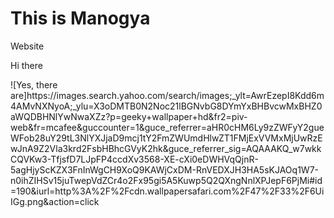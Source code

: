 <h1> This is Manogya </h1>
Website</p>
Hi there</p>
![Yes, there are]https://images.search.yahoo.com/search/images;_ylt=AwrEzepI8Kdd6m4AMvNXNyoA;_ylu=X3oDMTB0N2Noc21lBGNvbG8DYmYxBHBvcwMxBHZ0aWQDBHNlYwNwaXZz?p=geeky+wallpaper+hd&fr2=piv-web&fr=mcafee&guccounter=1&guce_referrer=aHR0cHM6Ly9zZWFyY2gueWFob28uY29tL3NlYXJjaD9mcj1tY2FmZWUmdHlwZT1FMjExVVMxMjUwRzEwJnA9Z2Vla3krd2FsbHBhcGVyK2hk&guce_referrer_sig=AQAAAKQ_w7wkkCQVKw3-TfjsfD7LJpFP4ccdXv3568-XE-cXi0eDWHVqQjnR-5agHjyScKZX3FnInWgCH9XoQ9KAWjCxDM-RnVEDXJH3HA5sKJAOq1W7-n0ihZIHSv15juTwepVdZCr4o2Fx95gi5A5Kuwp5Q2QXngNnlXPJepF6PjMi#id=190&iurl=http%3A%2F%2Fcdn.wallpapersafari.com%2F47%2F33%2F6UiIGg.png&action=click
